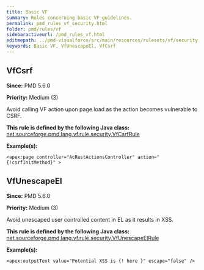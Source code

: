 ```yaml
---
title: Basic VF
summary: Rules concerning basic VF guidelines.
permalink: pmd_rules_vf_security.html
folder: pmd/rules/vf
sidebaractiveurl: /pmd_rules_vf.html
editmepath: ../pmd-visualforce/src/main/resources/rulesets/vf/security.xml
keywords: Basic VF, VfUnescapeEl, VfCsrf
---
```

## VfCsrf

**Since:** PMD 5.6.0

**Priority:** Medium (3)

Avoid calling VF action upon page load as the action becomes vulnerable to CSRF.

**This rule is defined by the following Java class:** [net.sourceforge.pmd.lang.vf.rule.security.VfCsrfRule](https://github.com/pmd/pmd/blob/master/pmd-visualforce/src/main/java/net/sourceforge/pmd/lang/vf/rule/security/VfCsrfRule.java)

**Example(s):**

``` vf
<apex:page controller="AcRestActionsController" action="{!csrfInitMethod}" >
```

## VfUnescapeEl

**Since:** PMD 5.6.0

**Priority:** Medium (3)

Avoid unescaped user controlled content in EL as it results in XSS.

**This rule is defined by the following Java class:** [net.sourceforge.pmd.lang.vf.rule.security.VfUnescapeElRule](https://github.com/pmd/pmd/blob/master/pmd-visualforce/src/main/java/net/sourceforge/pmd/lang/vf/rule/security/VfUnescapeElRule.java)

**Example(s):**

``` vf
<apex:outputText value="Potential XSS is {! here }" escape="false" />
```

